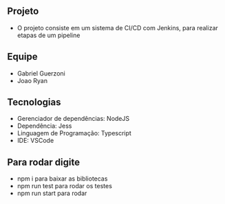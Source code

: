  ## Projeto
- O projeto consiste em um sistema de CI/CD com Jenkins, para realizar etapas de um pipeline 
 
 
 ## Equipe
- Gabriel Guerzoni
- Joao Ryan

## Tecnologias

- Gerenciador de dependências: NodeJS
- Dependência: Jess
- Linguagem de Programação: Typescript
- IDE: VSCode

## Para rodar digite
- npm i para baixar as bibliotecas
- npm run test para rodar os testes
- npm run start para rodar